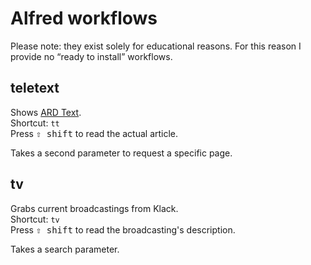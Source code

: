 # Alfred workflows

Please note: they exist solely for educational reasons. For this reason I
provide no “ready to install” workflows.

## teletext

Shows [ARD Text](http://www.ard-text.de/mobil/100).  
Shortcut: `tt`  
Press <kbd>⇧ shift</kbd> to read the actual article.

Takes a second parameter to request a specific page.

## tv

Grabs current broadcastings from Klack.  
Shortcut: `tv`  
Press <kbd>⇧ shift</kbd> to read the broadcasting's description.

Takes a search parameter.
